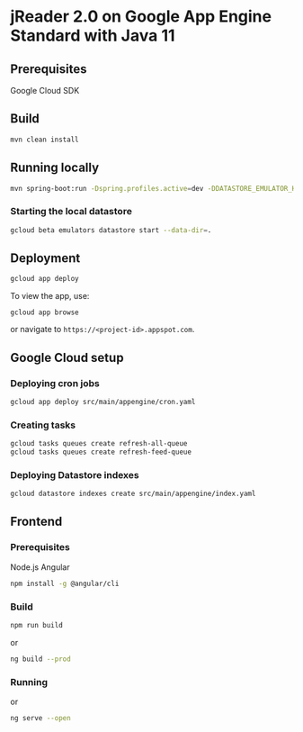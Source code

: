 # jReader 2.0 on Google App Engine Standard with Java 11

## Prerequisites
Google Cloud SDK

## Build
```bash
mvn clean install
```

## Running locally
```bash
mvn spring-boot:run -Dspring.profiles.active=dev -DDATASTORE_EMULATOR_HOST=localhost:<port> -DDATASTORE_PROJECT_ID=uzonyib-jreader
```

### Starting the local datastore
```bash
gcloud beta emulators datastore start --data-dir=.
```

## Deployment
```bash
gcloud app deploy
```

To view the app, use:
```
gcloud app browse
```
or navigate to `https://<project-id>.appspot.com`.

## Google Cloud setup

### Deploying cron jobs
```bash
gcloud app deploy src/main/appengine/cron.yaml
```

### Creating tasks
```bash
gcloud tasks queues create refresh-all-queue
gcloud tasks queues create refresh-feed-queue
```

### Deploying Datastore indexes
```bash
gcloud datastore indexes create src/main/appengine/index.yaml
```

## Frontend

### Prerequisites
Node.js
Angular
```bash
npm install -g @angular/cli
```

### Build
```bash
npm run build
```
or
```bash
ng build --prod
```

### Running
or
```bash
ng serve --open
```